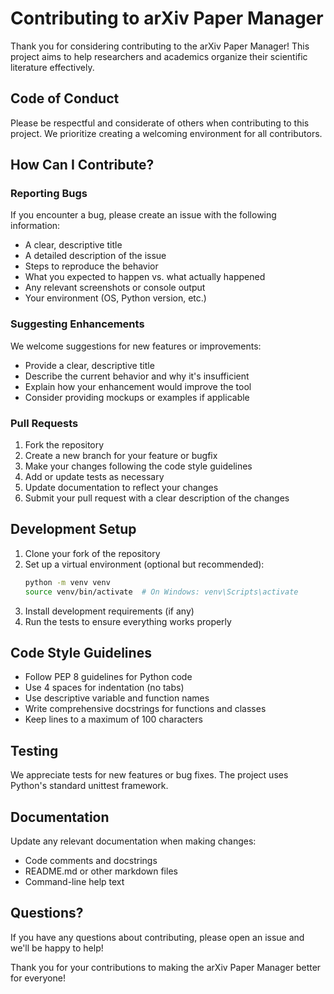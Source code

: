 # Contributing to arXiv Paper Manager

Thank you for considering contributing to the arXiv Paper Manager! This project aims to help researchers and academics organize their scientific literature effectively.

## Code of Conduct

Please be respectful and considerate of others when contributing to this project. We prioritize creating a welcoming environment for all contributors.

## How Can I Contribute?

### Reporting Bugs

If you encounter a bug, please create an issue with the following information:
- A clear, descriptive title
- A detailed description of the issue
- Steps to reproduce the behavior
- What you expected to happen vs. what actually happened
- Any relevant screenshots or console output
- Your environment (OS, Python version, etc.)

### Suggesting Enhancements

We welcome suggestions for new features or improvements:
- Provide a clear, descriptive title
- Describe the current behavior and why it's insufficient
- Explain how your enhancement would improve the tool
- Consider providing mockups or examples if applicable

### Pull Requests

1. Fork the repository
2. Create a new branch for your feature or bugfix
3. Make your changes following the code style guidelines
4. Add or update tests as necessary
5. Update documentation to reflect your changes
6. Submit your pull request with a clear description of the changes

## Development Setup

1. Clone your fork of the repository
2. Set up a virtual environment (optional but recommended):
   ```bash
   python -m venv venv
   source venv/bin/activate  # On Windows: venv\Scripts\activate
   ```
3. Install development requirements (if any)
4. Run the tests to ensure everything works properly

## Code Style Guidelines

- Follow PEP 8 guidelines for Python code
- Use 4 spaces for indentation (no tabs)
- Use descriptive variable and function names
- Write comprehensive docstrings for functions and classes
- Keep lines to a maximum of 100 characters

## Testing

We appreciate tests for new features or bug fixes. The project uses Python's standard unittest framework.

## Documentation

Update any relevant documentation when making changes:
- Code comments and docstrings
- README.md or other markdown files
- Command-line help text

## Questions?

If you have any questions about contributing, please open an issue and we'll be happy to help!

Thank you for your contributions to making the arXiv Paper Manager better for everyone!